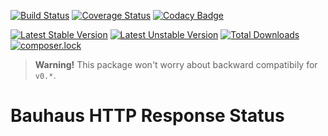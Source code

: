 [![Build Status](https://img.shields.io/travis/bauhausphp/http-response-status/master.svg?style=flat-square)](https://travis-ci.org/bauhausphp/http-response-status)
[![Coverage Status](https://img.shields.io/coveralls/bauhausphp/http-response-status/master.svg?style=flat-square)](https://coveralls.io/github/bauhausphp/http-response-status?branch=master)
[![Codacy Badge](https://img.shields.io/codacy/643eeadd45b34c27a4ba4b2aff0eefe7.svg?style=flat-square)](https://www.codacy.com/app/bauhausphp/http-response-status)

[![Latest Stable Version](https://poser.pugx.org/bauhaus/http-response-status/v/stable?format=flat-square)](https://packagist.org/packages/bauhaus/http-response-status)
[![Latest Unstable Version](https://poser.pugx.org/bauhaus/http-response-status/v/unstable?format=flat-square)](https://packagist.org/packages/bauhaus/http-response-status)
[![Total Downloads](https://poser.pugx.org/bauhaus/http-response-status/downloads?format=flat-square)](https://packagist.org/packages/bauhaus/http-response-status)
[![composer.lock](https://poser.pugx.org/bauhaus/http-response-status/composerlock?format=flat-square)](https://packagist.org/packages/bauhaus/http-response-status)

> **Warning!** This package won't worry about backward compatibily for `v0.*`.

# Bauhaus HTTP Response Status
